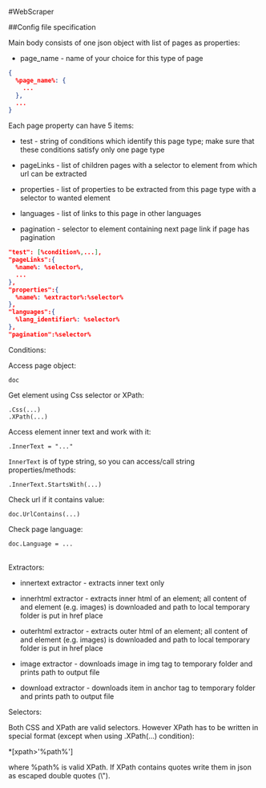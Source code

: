 #WebScraper

##Config file specification

Main body consists of one json object with list of pages as properties:

- page_name - name of your choice for this type of page

```json
{
  %page_name%: {
    ...
  },
  ...
}
```

Each page property can have 5 items:

- test - string of conditions which identify this page type; make sure that these conditions satisfy only one page type

- pageLinks - list of children pages with a selector to element from which url can be extracted

- properties - list of properties to be extracted from this page type with a selector to wanted element

- languages - list of links to this page in other languages

- pagination - selector to element containing next page link if page has pagination

```json
"test": [%condition%,...],
"pageLinks":{
  %name%: %selector%,
  ...
},
"properties":{
  %name%: %extractor%:%selector%
},
"languages":{
  %lang_identifier%: %selector%
},
"pagination":%selector%
```

Conditions:

Access page object:

```doc```

Get element using Css selector or XPath:

```text
.Css(...)
.XPath(...)
```

Access element inner text and work with it:

```.InnerText = "..."```

```InnerText``` is of type string, so you can access/call string properties/methods:

```.InnerText.StartsWith(...)```

Check url if it contains value:

```doc.UrlContains(...)```

Check page language:

```doc.Language = ...```
 
<br/>
 Extractors:
 
 - innertext extractor - extracts inner text only
 
 - innerhtml extractor - extracts inner html of an element; all content of and element (e.g. images) 
 is downloaded and path to local temporary folder is put in href place
 
 - outerhtml extractor - extracts outer html of an element; all content of and element (e.g. images) 
 is downloaded and path to local temporary folder is put in href place
 
 - image extractor - downloads image in img tag to temporary folder and prints path to output file
 
 - download extractor - downloads item in anchor tag to temporary folder and prints path to output file
 
 Selectors:
 
 Both CSS and XPath are valid selectors. However XPath has to be written in special format 
 (except when using .XPath(...) condition):
 
 \*[xpath>'%path%']
 
 where %path% is valid XPath. If XPath contains quotes write them in json as escaped double quotes (\\").
